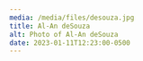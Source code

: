 ```yaml
---
media: /media/files/desouza.jpg
title: Al-An deSouza
alt: Photo of Al-An deSouza
date: 2023-01-11T12:23:00-0500
---
```

